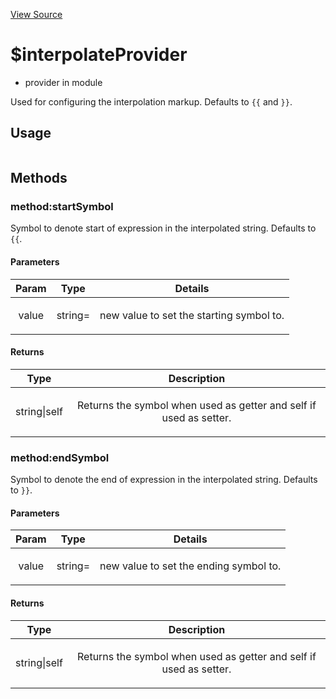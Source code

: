 

[View Source](http://github.com///tree/master/#L8641)



# $interpolateProvider






* provider in module []()






Used for configuring the interpolation markup. Defaults to `{{` and `}}`.







  

## Usage

```js$interpolateProvider();)
```







## Methods
### method:startSymbol
Symbol to denote start of expression in the interpolated string. Defaults to `{{`.


#### Parameters

| Param | Type | Details |
| :--: | :--: | :--: |
| value | string= | <p>new value to set the starting symbol to.</p>  |




#### Returns</h4>

| Type | Description |
| :--: | :--: |
| string&#124;self | <p>Returns the symbol when used as getter and self if used as setter.</p>  |




### method:endSymbol
Symbol to denote the end of expression in the interpolated string. Defaults to `}}`.


#### Parameters

| Param | Type | Details |
| :--: | :--: | :--: |
| value | string= | <p>new value to set the ending symbol to.</p>  |




#### Returns</h4>

| Type | Description |
| :--: | :--: |
| string&#124;self | <p>Returns the symbol when used as getter and self if used as setter.</p>  |










